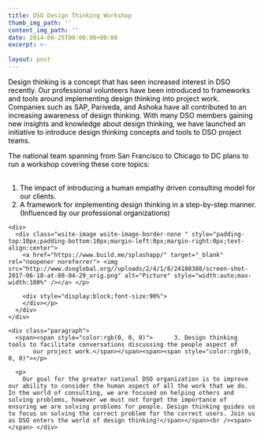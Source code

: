 ```yaml
---
title: DSO Design Thinking Workshop
thumb_img_path: ''
content_img_path: ''
date: 2014-08-25T00:00:00+00:00
excerpt: >-
  
layout: post
---
```

<div class="paragraph">
  <span><span style="color:rgb(0, 0, 0)">Design thinking is a concept that has seen increased interest in DSO recently. Our professional volunteers have been introduced to frameworks and tools around implementing design thinking into project work. Companies such as SAP, Pariveda, and Ashoka have all contributed to an increasing awareness of design thinking. With many DSO members gaining new insights and knowledge about design thinking, we have launched an initiative to introduce design thinking concepts and tools to DSO project teams. </p> 
  
  <p>
    The national team spanning from San Francisco to Chicago to DC plans to run a workshop covering these core topics:</span></span><span><span style="color:rgb(0, 0, 0)"><br /></span></span><br /><span></span>
  </p>
  
  <ol>
    <li>
      <span><span style="color:rgb(0, 0, 0)">The impact of introducing a human empathy driven consulting model for our clients.</span></span><span><span style="color:rgb(0, 0, 0)"></span></span><span><span style="color:rgb(0, 0, 0)"><br /></span></span>
    </li>
    <li>
      <span><span style="color:rgb(0, 0, 0)">A framework for implementing design thinking in a step-by-step manner. (Influenced by our professional organizations)</span></span>
    </li>
  </ol>
  
  <p>
    <span><span style="color:rgb(0, 0, 0)"></span></span> </div> 
    
    <div>
      <div class="wsite-image wsite-image-border-none " style="padding-top:10px;padding-bottom:10px;margin-left:0px;margin-right:0px;text-align:center">
        <a href="https://www.build.me/splashapp/" target="_blank" rel="noopener noreferrer"> <img src="http://www.dsoglobal.org//uploads/2/4/1/8/24188388/screen-shot-2017-06-18-at-08-04-29_orig.png" alt="Picture" style="width:auto;max-width:100%" /></a> </p> 
        
        <div style="display:block;font-size:90%">
        </div></p>
      </div>
    </div>
    
    <div class="paragraph">
      <span><span style="color:rgb(0, 0, 0)">      3. Design thinking tools to facilitate conversations discussing the people aspect of            our project work.</span></span><span><span style="color:rgb(0, 0, 0)"></p> 
      
      <p>
        Our goal for the greater national DSO organization is to improve our ability to consider the human aspect of all the work that we do. In the world of consulting, we are focused on helping others and solving problems, however we must not forget the importance of ensuring we are solving problems for people. Design thinking guides us to focus on solving the correct problem for the correct users. Join us as DSO enters the world of design thinking!</span></span><br /><span></span> </div>